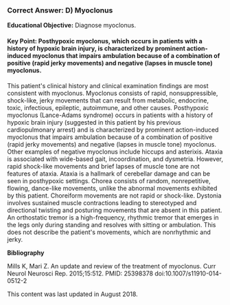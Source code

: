 
### Correct Answer: D) Myoclonus 

**Educational Objective:** Diagnose myoclonus.

#### **Key Point:** Posthypoxic myoclonus, which occurs in patients with a history of hypoxic brain injury, is characterized by prominent action-induced myoclonus that impairs ambulation because of a combination of positive (rapid jerky movements) and negative (lapses in muscle tone) myoclonus.

This patient's clinical history and clinical examination findings are most consistent with myoclonus. Myoclonus consists of rapid, nonsuppressible, shock-like, jerky movements that can result from metabolic, endocrine, toxic, infectious, epileptic, autoimmune, and other causes. Posthypoxic myoclonus (Lance-Adams syndrome) occurs in patients with a history of hypoxic brain injury (suggested in this patient by his previous cardiopulmonary arrest) and is characterized by prominent action-induced myoclonus that impairs ambulation because of a combination of positive (rapid jerky movements) and negative (lapses in muscle tone) myoclonus. Other examples of negative myoclonus include hiccups and asterixis.
Ataxia is associated with wide-based gait, incoordination, and dysmetria. However, rapid shock-like movements and brief lapses of muscle tone are not features of ataxia. Ataxia is a hallmark of cerebellar damage and can be seen in posthypoxic settings.
Chorea consists of random, nonrepetitive, flowing, dance-like movements, unlike the abnormal movements exhibited by this patient. Choreiform movements are not rapid or shock-like.
Dystonia involves sustained muscle contractions leading to stereotyped and directional twisting and posturing movements that are absent in this patient.
An orthostatic tremor is a high-frequency, rhythmic tremor that emerges in the legs only during standing and resolves with sitting or ambulation. This does not describe the patient's movements, which are nonrhythmic and jerky.

**Bibliography**

Mills K, Mari Z. An update and review of the treatment of myoclonus. Curr Neurol Neurosci Rep. 2015;15:512. PMID: 25398378 doi:10.1007/s11910-014-0512-2

This content was last updated in August 2018.